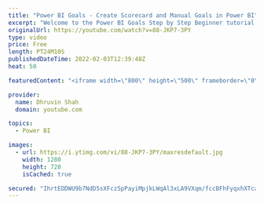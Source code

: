```yaml
---
title: "Power BI Goals - Create Scorecard and Manual Goals in Power BI"
excerpt: "Welcome to the Power BI Goals Step by Step Beginner tutorial series, During this session, we will talk about how to create Scorecard and Manual Goals in Power BI. To get started with Goals we need to create a Scorecard in Power BI. Once ou scorecard is created, we can add the Goals within the same scorecard."
originalUrl: https://youtube.com/watch?v=88-JKP7-3PY
type: video
price: Free
length: PT24M10S
publishedDateTime: 2022-02-03T12:39:48Z
heat: 50

featuredContent: "<iframe width=\"800\" height=\"500\" frameborder=\"0\" src=\"https://www.youtube.com/embed/88-JKP7-3PY\" allow=\"accelerometer; autoplay; encrypted-media; gyroscope; picture-in-picture\" allowfullscreen></iframe>"

provider:
  name: Dhruvin Shah
  domain: youtube.com

topics:
  - Power BI

images:
  - url: https://i.ytimg.com/vi/88-JKP7-3PY/maxresdefault.jpg
    width: 1280
    height: 720
    isCached: true

secured: "IhrtEDDWU9b7NdD5sXFcz5pPayiMpjkLWqAl3xLA9VXqm/fccBFhFyqxhXTca12NIh1o8ss/NJ2SXGK/k9xJzD2XrB3syGhQU/NLFQdQXkZfZca3nZIhbVyHNugwx6WtN+CaChTLiVXblvkiesuIdz/rW6UC6N42Hu6DzCUqte3U8zYMJ0UJR+yV4WLMa4th0SybgC3aZuxq1Z818P4wCleD69fl5GiHGlLBnl2Vd9jBCXBNBcyFNMK9jGTkPcOGwm6REXY6K9ROKBoA/OA/k/Hbl1fE0a67AAsquL3bDojhlsgUiiZQpwExBQ0K/jUC4Vib1JgOeu9Jvn/IOv2Y0cAplcU9tioYMfv0DNfjoTL/oaK4Gk1xF5Mf+PwS+wLaokEB0xuChBDhjvVCtM/f1SUPF2vXVX4Andrv0LKCDBM=;gojsALDsFTF1QxeMnq6S9Q=="
---
```


